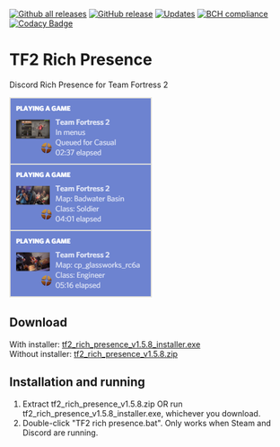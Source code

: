 [![Github all releases](https://img.shields.io/github/downloads/Kataiser/tf2-rich-presence/total.svg)](https://GitHub.com/Kataiser/tf2-rich-presence/releases/)
[![GitHub release](https://img.shields.io/github/release/Kataiser/tf2-rich-presence.svg)](https://GitHub.com/Kataiser/tf2-rich-presence/releases/)
[![Updates](https://pyup.io/repos/github/Kataiser/tf2-rich-presence/shield.svg)](https://pyup.io/repos/github/Kataiser/tf2-rich-presence/)
[![BCH compliance](https://bettercodehub.com/edge/badge/Kataiser/tf2-rich-presence?branch=master)](https://bettercodehub.com/)
[![Codacy Badge](https://api.codacy.com/project/badge/Grade/18a048d3a05e4815b247d886abef575f)](https://www.codacy.com/app/Kataiser/tf2-rich-presence?utm_source=github.com&amp;utm_medium=referral&amp;utm_content=Kataiser/tf2-rich-presence&amp;utm_campaign=Badge_Grade)

# TF2 Rich Presence
Discord Rich Presence for Team Fortress 2

![Preview image](preview.png)

## Download
With installer: [tf2_rich_presence_v1.5.8_installer.exe](https://github.com/Kataiser/tf2-rich-presence/releases/download/v1.5.8/tf2_rich_presence_v1.5.8_installer.exe)  
Without installer: [tf2_rich_presence_v1.5.8.zip](https://github.com/Kataiser/tf2-rich-presence/releases/download/v1.5.8/tf2_rich_presence_v1.5.8.zip)

## Installation and running
1. Extract tf2_rich_presence_v1.5.8.zip OR run tf2_rich_presence_v1.5.8_installer.exe, whichever you download.
2. Double-click "TF2 rich presence.bat". Only works when Steam and Discord are running.
